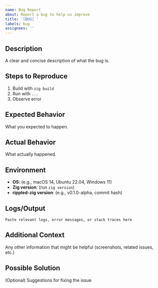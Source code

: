 ```yaml
---
name: Bug Report
about: Report a bug to help us improve
title: '[BUG] '
labels: bug
assignees: ''
---
```


## Description
A clear and concise description of what the bug is.

## Steps to Reproduce
1. Build with `zig build`
2. Run with `...`
3. Observe error

## Expected Behavior
What you expected to happen.

## Actual Behavior
What actually happened.

## Environment
- **OS**: (e.g., macOS 14, Ubuntu 22.04, Windows 11)
- **Zig version**: (run `zig version`)
- **rippled-zig version**: (e.g., v0.1.0-alpha, commit hash)

## Logs/Output
```
Paste relevant logs, error messages, or stack traces here
```

## Additional Context
Any other information that might be helpful (screenshots, related issues, etc.)

## Possible Solution
(Optional) Suggestions for fixing the issue

